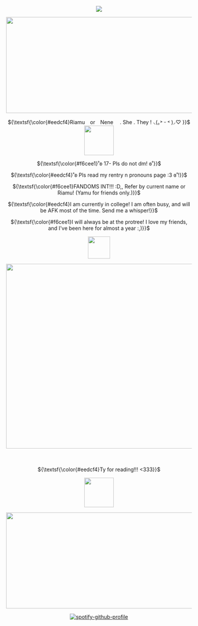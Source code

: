 <div align="center">
 
![](https://komarev.com/ghpvc/?username=RlAMU&color=b49cdb&base=1500&label=YAMU'S+FANS)

</div>

<p align="center">
<img width="980" height="260" src="https://files.catbox.moe/t30mps.png">
</p>

<p align="center"> ${\textsf{\color{#eedcf4}Riamu　or　Nene 　. She . They ! ⸜(｡˃ ᵕ ˂ )⸝♡ }}$ <img width="80" height="80" src="https://file.garden/aNn6VC_COBCnNK6N/mikan"></h2>
</p>

<p align="center"> 
 ${\textsf{\color{#f6cee1}˚ʚ 17- Pls do not dm!   ɞ˚}}$
<p align="center">
${\textsf{\color{#eedcf4}˚ʚ Pls read my rentry n pronouns page :3  ɞ˚!}}$
<p align="center">
${\textsf{\color{#f6cee1}FANDOMS INT!!! :D,, Refer by current name or Riamu! (Yamu for friends only.)}}$ 
<p align="center">
<p align="center">
 ${\textsf{\color{#eedcf4}I am currently in college! I am often busy, and will be AFK most of the time. Send me a whisper!}}$
<p align="center">
 <p align="center">
 ${\textsf{\color{#f6cee1}I will always be at the protree! I love my friends, and I've been here for almost a year :,)}}$
<p align="center">
<p align="center">
 <img width="60" height="60" src="https://64.media.tumblr.com/218b3e951e6dc80cb0ed452f851dca78/a4e588a830dca02a-59/s1280x1920/ef7c9cd8f68b02d217e6af7fac1589a897551936.pnj"
</p>

<p align="center">
<img width="600" height="500" src="https://files.catbox.moe/lc1z8e.png">
</p>　

<p align="center"> ${\textsf{\color{#eedcf4}Ty for reading!!! <333}}$

</p>
 <p align="center">
<img width="80" height="80" src="https://i.ibb.co/pWRrqfm/IMG-7963.gif">
 </p>
<p align="center"><img width="980" height="260" src="https://files.catbox.moe/i411xm.png">
</p>

<div align="center">
 
[![spotify-github-profile](https://spotify-github-profile.kittinanx.com/api/view?uid=22an7rp7mrtczxx3nxjhbny6a&cover_image=true&theme=novatorem&show_offline=true&background_color=6e5fb4&interchange=false&bar_color=ce96e9&bar_color_cover=false)](https://spotify-github-profile.kittinanx.com/api/view?uid=22an7rp7mrtczxx3nxjhbny6a&redirect=true)

</div>

